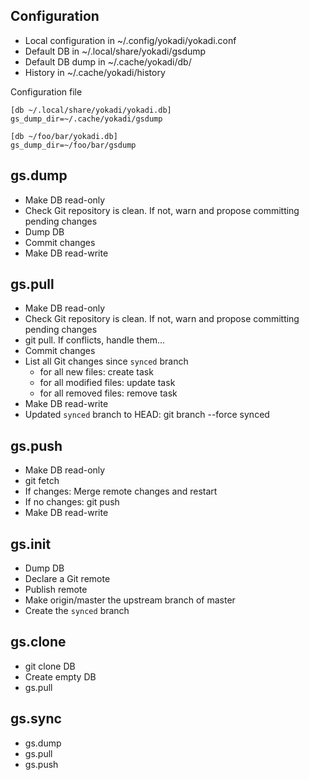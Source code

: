 ## Configuration

- Local configuration in ~/.config/yokadi/yokadi.conf
- Default DB in ~/.local/share/yokadi/gsdump
- Default DB dump in ~/.cache/yokadi/db/
- History in ~/.cache/yokadi/history

Configuration file

    [db ~/.local/share/yokadi/yokadi.db]
    gs_dump_dir=~/.cache/yokadi/gsdump

    [db ~/foo/bar/yokadi.db]
    gs_dump_dir=~/foo/bar/gsdump

## gs.dump

- Make DB read-only
- Check Git repository is clean. If not, warn and propose committing pending changes
- Dump DB
- Commit changes
- Make DB read-write

## gs.pull

- Make DB read-only
- Check Git repository is clean. If not, warn and propose committing pending changes
- git pull. If conflicts, handle them...
- Commit changes
- List all Git changes since `synced` branch
    - for all new files: create task
    - for all modified files: update task
    - for all removed files: remove task
- Make DB read-write
- Updated `synced` branch to HEAD:
    git branch --force synced

## gs.push

- Make DB read-only
- git fetch
- If changes: Merge remote changes and restart
- If no changes: git push
- Make DB read-write

## gs.init

- Dump DB
- Declare a Git remote
- Publish remote
- Make origin/master the upstream branch of master
- Create the `synced` branch

## gs.clone

- git clone DB
- Create empty DB
- gs.pull

## gs.sync

- gs.dump
- gs.pull
- gs.push
